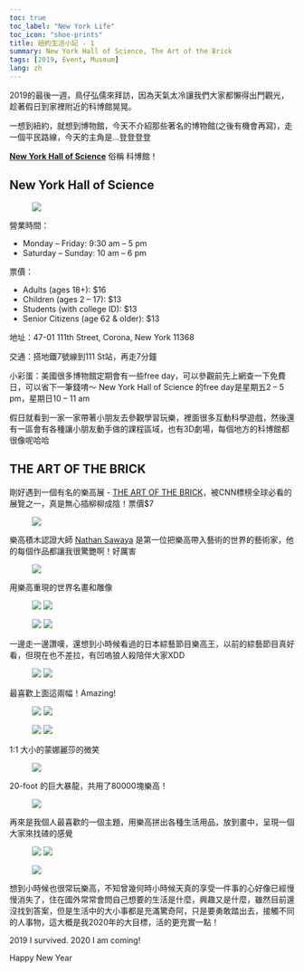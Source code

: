```yaml
---
toc: true
toc_label: "New York Life"
toc_icon: "shoe-prints"
title: 紐約生活小記 - 1
summary: New York Hall of Science, The Art of the Brick
tags: [2019, Event, Museum]
lang: zh
---
```


2019的最後一週，鳥仔弘儒來拜訪，因為天氣太冷讓我們大家都懶得出門觀光，趁著假日到家裡附近的科博館晃晃。

一想到紐約，就想到博物館，今天不介紹那些著名的博物館(之後有機會再寫)，走一個平民路線，今天的主角是...登登登登

**[New York Hall of Science](https://nysci.org/)** 俗稱 科博館！

## New York Hall of Science

<figure>
    <img src="../assets/images/post5/m1.jpg"/>
</figure>

營業時間：
- Monday – Friday: 9:30 am – 5 pm
- Saturday – Sunday: 10 am – 6 pm

票價：
- Adults (ages 18+): $16
- Children (ages 2 – 17): $13
- Students (with college ID): $13
- Senior Citizens (age 62 & older): $13

地址：47-01 111th Street, Corona, New York 11368

交通：搭地鐵7號線到111 St站，再走7分鐘

小彩蛋：美國很多博物館定期會有一些free day，可以參觀前先上網查一下免費日，可以省下一筆錢唷～ New York Hall of Science 的free day是星期五2 – 5 pm，星期日10 – 11 am

假日就看到一家一家帶著小朋友去參觀學習玩樂，裡面很多互動科學遊戲，然後還有一區會有各種讓小朋友動手做的課程區域，也有3D劇場，每個地方的科博館都很像呢哈哈

## THE ART OF THE BRICK

剛好遇到一個有名的樂高展 - [THE ART OF THE BRICK](https://www.brickartist.com/about-exhibition.html)，被CNN標榜全球必看的展覽之一，真是無心插柳柳成陰！票價$7


<figure class="half">
    <img src="../assets/images/post5/the_art_of_the_brick.jpg"/>
</figure>


樂高積木認證大師 [Nathan Sawaya](http://www.nathansawaya.com/) 是第一位把樂高帶入藝術的世界的藝術家，他的每個作品都讓我很驚艷啊！好厲害

<figure class="half">
    <img src="../assets/images/post5/16.jpg"/>
</figure>

用樂高重現的世界名畫和雕像

<figure class="half">
    <img src="../assets/images/post5/1.jpeg"/>
    <img src="../assets/images/post5/4.jpg"/>
</figure>

<figure class="half">
    <img src="../assets/images/post5/6.jpg"/>
    <img src="../assets/images/post5/7.jpg"/>
</figure>

一邊走一邊讚嘆，還想到小時候看過的日本綜藝節目樂高王，以前的綜藝節目真好看，但現在也不差拉，有凹嗚狼人殺陪伴大家XDD

<figure class="half">
    <img src="../assets/images/post5/2.jpg"/>
    <img src="../assets/images/post5/3.jpg"/>
</figure>

最喜歡上面這兩幅！Amazing!

<figure class="half">
    <img src="../assets/images/post5/9.jpg"/>
    <img src="../assets/images/post5/5.jpg"/>
</figure>

<figure class="half">
    <img src="../assets/images/post5/11.jpg"/>
    <img src="../assets/images/post5/12.jpg"/>
</figure>

1:1 大小的蒙娜麗莎的微笑
<figure>
    <img src="../assets/images/post5/8.jpg"/>
</figure>

 20-foot 的巨大暴龍，共用了80000塊樂高！

 <figure>
     <img src="../assets/images/post5/10.jpg"/>
 </figure>

 再來是我個人最喜歡的一個主題，用樂高拼出各種生活用品，放到畫中，呈現一個大家來找碴的感覺

 <figure class="half">
    <img src="../assets/images/post5/14.jpg"/>
    <img src="../assets/images/post5/15.jpg"/>
 </figure>

 <figure>
     <img src="../assets/images/post5/13.jpg"/>
 </figure>

想到小時候也很常玩樂高，不知曾幾何時小時候天真的享受一件事的心好像已經慢慢消失了，住在國外常常會問自己想要的生活是什麼，興趣又是什麼，雖然目前還沒找到答案，但是生活中的大小事都是充滿驚奇阿，只是要勇敢踏出去，接觸不同的人事物，這大概是我2020年的大目標，活的更充實一點！

2019 I survived. 2020 I am coming!

Happy New Year
